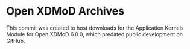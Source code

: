 # Open XDMoD Archives

This commit was created to host downloads for the Application Kernels Module for
Open XDMoD 6.0.0, which predated public development on GitHub.
